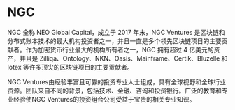 # 

# NGC

NGC 全称 NEO Global Capital，成立于 2017 年末，NGC Ventures 是区块链和分布式账本技术的最大机构投资者之一，并且一直是多个领先区块链项目的主要贡献者。作为加密货币行业最大的机构所有者之一，NGC 拥有超过 4 亿美元的资产，并且是 Zilliqa、Ontology、NKN、Oasis、Mainframe、Certik、Bluzelle 和 Iotex 等许多顶尖的区块链项目的主要贡献者。

NGC Ventures由经验丰富且可靠的投资专业人士组成，具有全球视野和全球行业资源。团队来自不同的背景，包括技术、金融、咨询和投资银行。广泛的教育和专业经验使NGC Ventures的投资组合公司受益于宝贵的相关专业知识。



